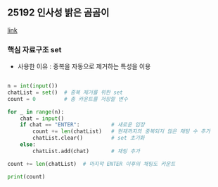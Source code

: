 ## 25192 인사성 밝은 곰곰이

[link](https://www.acmicpc.net/problem/25192)

### 핵심 자료구조 set

- 사용한 이유 : 중복을 자동으로 제거하는 특성을 이용

```python

n = int(input())
chatList = set()  # 중복 제거를 위한 set
count = 0         # 총 카운트를 저장할 변수

for _ in range(n):
    chat = input()
    if chat == "ENTER":          # 새로운 입장
        count += len(chatList)   # 현재까지의 중복되지 않은 채팅 수 추가
        chatList.clear()         # set 초기화
    else:
        chatList.add(chat)       # 채팅 추가

count += len(chatList)  # 마지막 ENTER 이후의 채팅도 카운트

print(count)

```
